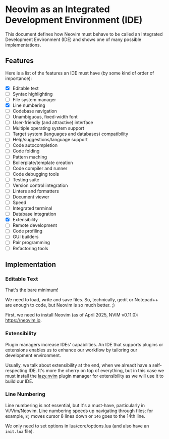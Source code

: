 # Neovim as an Integrated Development Environment (IDE)

This document defines how Neovim must behave to be called an Integrated 
Development Environment (IDE) and shows one of many possible
implementations.

## Features

Here is a list of the features an IDE must have (by some kind of order 
of importance):

- [x] Editable text
- [ ] Syntax highlighting
- [ ] File system manager
- [x] Line numbering
- [ ] Codebase navigation
- [ ] Unambiguous, fixed-width font
- [ ] User-friendly (and attractive) interface
- [ ] Multiple operating system support
- [ ] Target system (languages and databases) compatibility
- [ ] Help/suggestions/language support
- [ ] Code autocompletion
- [ ] Code folding
- [ ] Pattern maching
- [ ] Boilerplate/template creation
- [ ] Code compiler and runner
- [ ] Code debugging tools
- [ ] Testing suite
- [ ] Version control integration
- [ ] Linters and formatters
- [ ] Document viewer
- [ ] Speed
- [ ] Integrated terminal
- [ ] Database integration
- [x] Extensibility
- [ ] Remote development
- [ ] Code profiling
- [ ] GUI builders
- [ ] Pair programming
- [ ] Refactoring tools

## Implementation

### Editable Text

That's the bare minimum!

We need to load, write and save files. So, technically, gedit or Notepad++ are
enough to code, but Neovim is so much better. ;)

First, we need to install Neovim (as of April 2025, NVIM v0.11.0): https://neovim.io.

### Extensibility

Plugin managers increase IDEs' capabilities. An IDE that supports plugins or 
extensions enables us to enhance our workflow by tailoring our development 
environment.

Usually, we talk about extensibility at the end, when we alreadt have a 
self-respecting IDE. It's more the cherry on top of everything, but in this 
case we must install the [lazy.nvim](https://github.com/folke/lazy.nvim) plugin
manager for extensibility as we will use it to build our IDE.

### Line Numbering

Line numbering is not essential, but it's a must-have, particularly in 
Vi/Vim/Neovim. Line numbering speeds up navigating through files; for 
example, `8j` moves cursor 8 lines down or `14G` goes to the 14th line.

We only need to set options in lua/core/options.lua (and also have 
an `init.lua` file).

